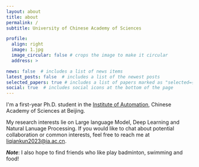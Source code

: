 ```yaml
---
layout: about
title: about
permalink: /
subtitle: University of Chinese Academy of Sciences

profile:
  align: right
  image: 1.jpg
  image_circular: false # crops the image to make it circular
  address: >

news: false  # includes a list of news items
latest_posts: false  # includes a list of the newest posts
selected_papers: true # includes a list of papers marked as "selected={true}"
social: true  # includes social icons at the bottom of the page
---
```


I'm a first-year Ph.D. student in the [Institute of Automation](http://ia.cas.cn/), Chinese Academy of Sciences at Beijing. 

My research interests lie on Large language Model, Deep Learning and Natural Lanuage Processing. If you would like to chat about potential collaboration or common interests, feel free to reach me at liqiankun2023@ia.ac.cn.

***Note***: I also hope to find friends who like play badminton, swimming and food!

